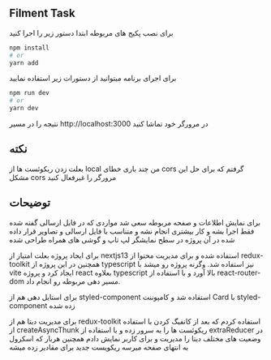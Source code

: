 
## Filment Task

برای نصب پکیج های مربوطه ابتدا دستور زیر را اجرا کنید
```bash
npm install
# or
yarn add
```

برای اجرای برنامه میتوانید از دستورات زیر استفاده نمایید
```bash
npm run dev
# or
yarn dev
```

نتیجه را در مسیر http://localhost:3000 در مرورگر خود تماشا کنید

## نکته 
بعلت زدن ریکوئست ها از local من چند باری خطای cors گرفتم که برای حل این مشکل cors مرورگر را غیرفعال کنید

## توضیحات
برای نمایش اطلاعات و صفحه مربوطه سعی شد مواردی که در فایل ارسالی گفته شده فقط اجرا بشه و کار بیشتری انجام نشه و متناسب با فایل ارسالی و تصاویر قرار داده شده در آن پروژه در سطح نمایشگر لپ تاپ و گوشی های همراه طراحی شده

برای ایجاد پروژه بعلت امتیاز از nextjs13 استفاده شده  و برای مدیریت محتوا از redux-toolkit
همچنین در این پروژه از typescript نیز استفاده شد.
وگرنه پروژه رو میشد با vite ایجاد کرد و پروژه react بعلاوه typescript بالا آورد و با استفاده از react-router-dom مسیر دهی مربوطه رو انجام داد.

برای استایل دهی هم از styled-component  استفاده شد و کامپوننت Card با styled-component زده شده

برای مدیریت دیتا هم از redux-toolkit استفاده کردم که بعد از کانفیگ کردن با استفاده از createAsyncThunk ریکوئست ها را به سرور زده و با استفاده از extraReducer در وضعیت های مختلف دیتا را مدیریت و برای کاربر نمایش دادم
همچنین هربار که اسکرول به انتهای صفحه میرسه ریکویست جدید برای مقادیر زده میشه